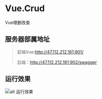 # Vue.Crud
Vue增删改查

## 服务器部属地址
> 前端Vue:http://47.112.212.161:901/<p/>
> 后端：http://47.112.212.161:902/swagger

## 运行效果
![alt 运行效果]('./markings/view.png')